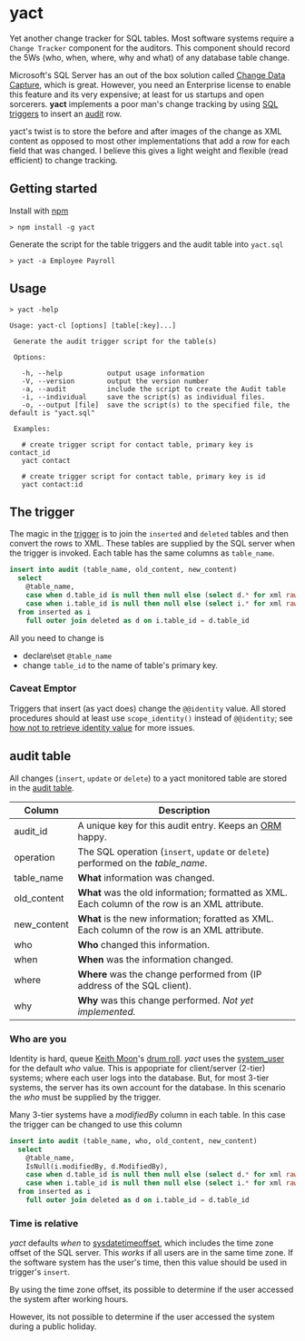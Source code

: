 # yact

Yet another change tracker for SQL tables.  Most software systems require a `Change Tracker` component for the auditors.  This component should record the 5Ws (who, when, where, why and what) of any database table change.

Microsoft's SQL Server has an out of the box solution called [Change Data Capture](https://msdn.microsoft.com/en-us/library/cc645937.aspx), which is great.  However, you need an Enterprise license to enable this feature and its very expensive;  at least for us startups and open sorcerers. **yact** implements a poor man's change tracking by using [SQL triggers](http://en.wikipedia.org/wiki/Database_trigger) to insert an [audit](src/audit.dot) row.  

yact's twist is to store the before and after images of the change as XML content as opposed to most other implementations that add a row for each field that was changed.  I believe this gives a light weight and flexible (read efficient) to change tracking.

## Getting started

Install with [npm](http://blog.npmjs.org/post/85484771375/how-to-install-npm)

    > npm install -g yact

Generate the script for the table triggers and the audit table into `yact.sql`

    > yact -a Employee Payroll

## Usage

    > yact -help

 ````
 Usage: yact-cl [options] [table[:key]...]

  Generate the audit trigger script for the table(s)

  Options:

    -h, --help           output usage information
    -V, --version        output the version number
    -a, --audit          include the script to create the Audit table
    -i, --individual     save the script(s) as individual files.
    -o, --output [file]  save the script(s) to the specified file, the default is "yact.sql"

  Examples:

    # create trigger script for contact table, primary key is contact_id
    yact contact

    # create trigger script for contact table, primary key is id
    yact contact:id
 ````
 
## The trigger

The magic in the [trigger](src/trigger.dot) is to join the `inserted` and `deleted` tables and then convert the rows to XML. These tables  are supplied by the SQL server when the trigger is invoked.  Each table has the same columns as `table_name`.

```sql
insert into audit (table_name, old_content, new_content) 
  select 
    @table_name,
    case when d.table_id is null then null else (select d.* for xml raw) end,
    case when i.table_id is null then null else (select i.* for xml raw) end
  from inserted as i
    full outer join deleted as d on i.table_id = d.table_id
```

All you need to change is 
* declare\set `@table_name`
* change `table_id` to the name of table's primary key.

### Caveat Emptor

Triggers that insert (as yact does) change the `@@identity` value.  All stored procedures should at least use `scope_identity()` instead of `@@identity`; see [how not to retrieve identity value](http://www.sqlbadpractices.com/how-not-to-retrieve-identity-value/) for more issues.

## audit table

All changes (`insert`, `update` or `delete`) to a yact monitored table are stored in the [audit table](src/audit.dot).

| Column | Description |
| ------ | ----------- |
| audit_id | A unique key for this audit entry.  Keeps an [ORM](http://en.wikipedia.org/wiki/Object-relational_mapping) happy. |
| operation | The SQL operation (`insert`, `update` or `delete`) performed on the *table_name*. |
| table_name | **What** information was changed. | 
| old_content | **What** was the old information; formatted as XML. Each column of the row is an XML attribute. | 
| new_content | **What** is the new information; foratted as XML. Each column of the row is an XML attribute. | 
| who | **Who** changed this information. | 
| when | **When** was the information changed. |  
| where | **Where** was the change performed from (IP address of the SQL client). | 
| why | **Why** was this change performed.  *Not yet implemented.* |

### Who are you

Identity is hard, queue [Keith Moon](http://en.wikipedia.org/wiki/Keith_Moon)'s [drum roll](https://www.youtube.com/watch?v=PdLIerfXuZ4). *yact* uses the [system_user](https://msdn.microsoft.com/en-us/library/ms179930.aspx) for the default *who* value.  This is appopriate for client/server (2-tier) systems; where each user logs into the database.  But, for most 3-tier systems, the server has its own account for the database. In this scenario the *who* must be supplied by the trigger.  

Many 3-tier systems have a *modifiedBy* column in each table.  In this case the trigger can be changed to use this column

```sql
insert into audit (table_name, who, old_content, new_content) 
  select 
    @table_name,
    IsNull(i.modifiedBy, d.ModifiedBy),
    case when d.table_id is null then null else (select d.* for xml raw) end,
    case when i.table_id is null then null else (select i.* for xml raw) end
  from inserted as i
    full outer join deleted as d on i.table_id = d.table_id
```

### Time is relative

*yact* defaults *when* to [sysdatetimeoffset](https://msdn.microsoft.com/en-us/library/bb677334.aspx), which includes the time zone offset of the SQL server.  This *works* if all users are in the same time zone.  If the software system has the user's time, then this value should be used in trigger's `insert`.

By using the time zone offset, its possible to determine if the user accessed the system after working hours.

However, its not possible to determine if the user accessed the system during a public holiday.

